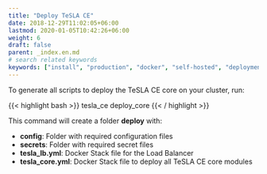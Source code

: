 ```yaml
---
title: "Deploy TeSLA CE"
date: 2018-12-29T11:02:05+06:00
lastmod: 2020-01-05T10:42:26+06:00
weight: 6
draft: false
parent: _index.en.md
# search related keywords
keywords: ["install", "production", "docker", "self-hosted", "deployment"]
---
```


To generate all scripts to deploy the TeSLA CE core on your cluster, run:

{{< highlight bash >}}
tesla_ce deploy_core
{{< / highlight >}}

This command will create a folder **deploy** with:
- **config**: Folder with required configuration files
- **secrets**: Folder with required secret files
- **tesla_lb.yml**: Docker Stack file for the Load Balancer
- **tesla_core.yml**: Docker Stack file to deploy all TeSLA CE core modules
